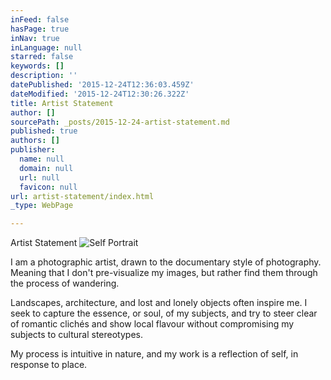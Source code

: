 ```yaml
---
inFeed: false
hasPage: true
inNav: true
inLanguage: null
starred: false
keywords: []
description: ''
datePublished: '2015-12-24T12:36:03.459Z'
dateModified: '2015-12-24T12:30:26.322Z'
title: Artist Statement
author: []
sourcePath: _posts/2015-12-24-artist-statement.md
published: true
authors: []
publisher:
  name: null
  domain: null
  url: null
  favicon: null
url: artist-statement/index.html
_type: WebPage

---
```

Artist Statement
![Self Portrait](https://the-grid-user-content.s3-us-west-2.amazonaws.com/7fa142d3-20a4-4f5c-847e-c5dd260ba1a3.jpg)

I am a photographic artist, drawn to the
documentary style of photography. Meaning that I don't pre-visualize my images,
but rather find them through the process of wandering. 

Landscapes, architecture, and lost and lonely
objects often inspire me. I seek to capture the essence, or soul, of my
subjects, and try to steer clear of romantic clichés and show local
flavour without compromising my subjects to cultural stereotypes. 

My process is intuitive in nature, and my work
is a reflection of self, in response to place.